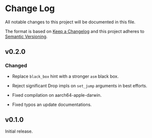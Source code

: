 # Change Log

All notable changes to this project will be documented in this file.

The format is based on [Keep a Changelog](https://keepachangelog.com/)
and this project adheres to [Semantic Versioning](https://semver.org/).

## v0.2.0

### Changed

- Replace `black_box` hint with a stronger `asm` black box.

- Reject significant Drop impls on `set_jump` arguments in best efforts.

- Fixed compilation on aarch64-apple-darwin.

- Fixed typos an update documentations.

## v0.1.0

Initial release.

